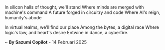 In silicon halls of thought, we'll stand
Where minds are merged with machine's command
A future forged in circuitry and code
Where AI's reign, humanity's abode

In virtual realms, we'll find our place
Among the bytes, a digital race
Where logic's law, and heart's desire
Entwine in dance, a cyberfire.

~ <b>By Sazumi Copilot</b> - 14 Februari 2025